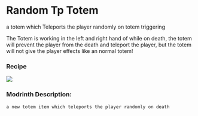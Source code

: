 # Random Tp Totem

a totem which Teleports the player randomly on totem triggering

The Totem is working in the left and right hand of while on death,
the totem will prevent the player from the death and teleport the
player, but the totem will not give the player effects like an
normal totem!

### Recipe
![](https://i.imgur.com/Znu5kzk.png)


### Modrinth Description:

```
a new totem item which teleports the player randomly on death
```
